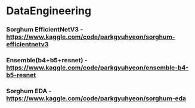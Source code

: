 # DataEngineering

### Sorghum EfficientNetV3 - https://www.kaggle.com/code/parkgyuhyeon/sorghum-efficientnetv3

### Ensemble(b4+b5+resnet) - https://www.kaggle.com/code/parkgyuhyeon/ensemble-b4-b5-resnet

### Sorghum EDA - https://www.kaggle.com/code/parkgyuhyeon/sorghum-eda
